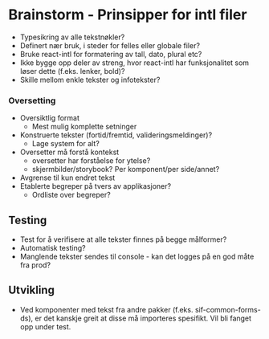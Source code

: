 # Brainstorm - Prinsipper for intl filer

-   Typesikring av alle tekstnøkler?
-   Definert nær bruk, i steder for felles eller globale filer?
-   Bruke react-intl for formatering av tall, dato, plural etc?
-   Ikke bygge opp deler av streng, hvor react-intl har funksjonalitet som løser dette (f.eks. lenker, bold)?
-   Skille mellom enkle tekster og infotekster?

### Oversetting

-   Oversiktlig format
    -   Mest mulig komplette setninger
-   Konstruerte tekster (fortid/fremtid, valideringsmeldinger)?
    -   Lage system for alt?
-   Oversetter må forstå kontekst
    -   oversetter har forståelse for ytelse?
    -   skjermbilder/storybook? Per komponent/per side/annet?
-   Avgrense til kun endret tekst
-   Etablerte begreper på tvers av applikasjoner?
    -   Ordliste over begreper?

## Testing

-   Test for å verifisere at alle tekster finnes på begge målformer?
-   Automatisk testing?
-   Manglende tekster sendes til console - kan det logges på en god måte fra prod?

## Utvikling

-   Ved komponenter med tekst fra andre pakker (f.eks. sif-common-forms-ds), er det kanskje greit at disse må importeres spesifikt. Vil bli fanget opp under test.
